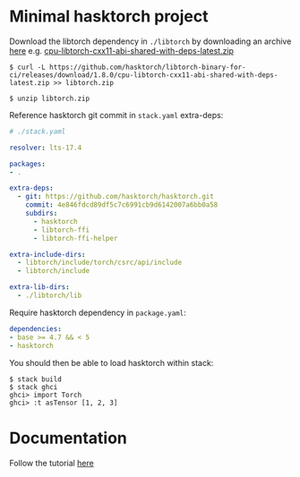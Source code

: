 [1]:https://github.com/hasktorch/libtorch-binary-for-ci/releases
[2]:https://github.com/hasktorch/libtorch-binary-for-ci/releases/download/1.8.0/cpu-libtorch-cxx11-abi-shared-with-deps-latest.zip


[tutorial]:https://htmlpreview.github.io/?https://raw.githubusercontent.com/mcwitt/hasktorch/tutorial-tintin/website/tutorial/01-getting-started.html

# Minimal hasktorch project

Download the libtorch dependency in `./libtorch` by downloading
an archive [here][1] e.g. 
[cpu-libtorch-cxx11-abi-shared-with-deps-latest.zip][2]

```
$ curl -L https://github.com/hasktorch/libtorch-binary-for-ci/releases/download/1.8.0/cpu-libtorch-cxx11-abi-shared-with-deps-latest.zip >> libtorch.zip

$ unzip libtorch.zip
```

Reference hasktorch git commit in `stack.yaml` extra-deps:

```yaml
# ./stack.yaml

resolver: lts-17.4

packages:
- . 

extra-deps:
  - git: https://github.com/hasktorch/hasktorch.git
    commit: 4e846fdcd89df5c7c6991cb9d6142007a6bb0a58
    subdirs:
      - hasktorch
      - libtorch-ffi
      - libtorch-ffi-helper

extra-include-dirs:
  - libtorch/include/torch/csrc/api/include
  - libtorch/include

extra-lib-dirs:
  - ./libtorch/lib
```

Require hasktorch dependency in `package.yaml`:

```yaml
dependencies:
- base >= 4.7 && < 5
- hasktorch
```

You should then be able to load hasktorch within stack:

```
$ stack build
$ stack ghci
ghci> import Torch
ghci> :t asTensor [1, 2, 3]
```

# Documentation

Follow the tutorial [here][tutorial] 
